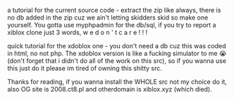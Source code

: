 a tutorial for the current source code - extract the zip like always, there is no db added in the zip cuz we ain't letting skidders skid so make one yourself. You gotta use myphpadmin for the db/sql, if you try to report a xiblox clone just 3 words,    w e      d o n ' t      c a r e ! ! !

quick tutorial for the xdoblox one - you don't need a db cuz this was coded in html, no not php. The xdoblox version is like a fucking simulator to me 😭 (don't forget that i didn't do all of the work on this src), so if you wanna use this just do it please im tired of owning this shitty src.

Thanks for reading, if you wanna install the WHOLE src not my choice do it, also OG site is 2008.ct8.pl and otherdomain is xiblox.xyz (which died).
